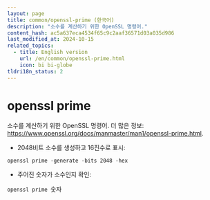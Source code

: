 ```yaml
---
layout: page
title: common/openssl-prime (한국어)
description: "소수를 계산하기 위한 OpenSSL 명령어."
content_hash: ac5a637eca4534f65c9c2aaf36571d03a035d986
last_modified_at: 2024-10-15
related_topics:
  - title: English version
    url: /en/common/openssl-prime.html
    icon: bi bi-globe
tldri18n_status: 2
---
```

# openssl prime

소수를 계산하기 위한 OpenSSL 명령어.
더 많은 정보: <https://www.openssl.org/docs/manmaster/man1/openssl-prime.html>.

- 2048비트 소수를 생성하고 16진수로 표시:

`openssl prime -generate -bits 2048 -hex`

- 주어진 숫자가 소수인지 확인:

`openssl prime `<span class="tldr-var badge badge-pill bg-dark-lm bg-white-dm text-white-lm text-dark-dm font-weight-bold">숫자</span>
